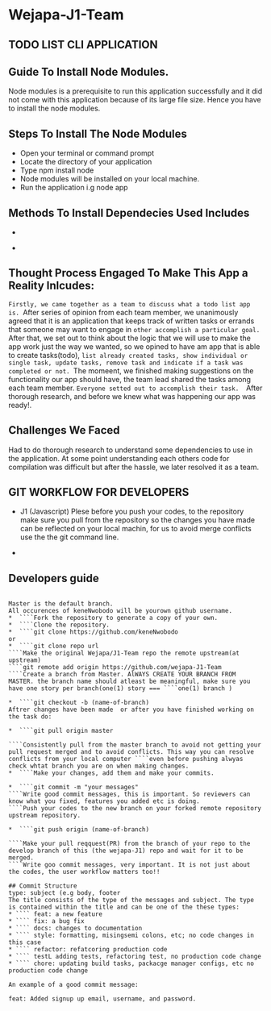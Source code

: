 # Wejapa-J1-Team
## TODO LIST CLI APPLICATION 

## Guide  To Install Node Modules.
Node modules is a prerequisite to run this application successfully and it did not come with this application because of its large file size. Hence you have to install the node modules.

## Steps To Install The Node Modules
* Open your terminal or command prompt
*  Locate the directory of your application
*  Type npm install node
*  Node modules will be installed on your local machine.
*  Run the application i.g node app

## Methods To Install Dependecies Used Includes
* ````npm install chalk - Used for to add color(s) to the output(s).
* ````npm install yargs - Used for parsing arguments and generating appealing user intergace.


## Thought Process Engaged To Make This App a Reality Inlcudes:
``Firstly, we came together as a team to discuss what a todo list app is.
``After series of opinion from each team member, we unanimously agreed that it is an application that keeps track of written tasks or errands that someone may  want to engage in ``other accomplish a particular goal.
``After that, we set out to think about the logic that we will use to make the app work just the way we wanted, so we opined to have am app that is able to create tasks(todo), ``list already created tasks, show individual or single task, update tasks, remove task and indicate if a task was completed or not.
``The momeent, we finished making suggestions on the functionality our app should have, the team lead shared the tasks among each team member. 
``Everyone setted out to accomplish their task. 
``After thorough research, and before we knew what was happening our app was ready!.

## Challenges We Faced 
Had to do thorough research to understand some dependencies to use in the application.
At some point understanding each others code for compilation was difficult but after the hassle, we later resolved it as a team.

## GIT WORKFLOW FOR DEVELOPERS

*  J1 (Javascript)
Plese before you push your codes, to the repository make sure you pull from the repository so the changes you have made can be reflected on your local machin, for us to avoid merge conflicts use the the git command line.

* ````git pull origin master

## Developers guide

````The process here should guide you on how to contribute effectively to this project, follow the steps below. 

Master is the default branch.
All occurences of keneNwobodo will be yourown github username.
*  ````Fork the repository to generate a copy of your own.
*  ````Clone the repository.
*  ````git clone https://github.com/keneNwobodo
or
*  ````git clone repo url
````Make the original Wejapa/J1-Team repo the remote upstream(at upstream)
````git remote add origin https://github.com/wejapa-J1-Team
````Create a branch from Master. AlWAYS CREATE YOUR BRANCH FROM MASTER. the branch name should atleast be meaningful, make sure you have one story per branch(one(1) story === ````one(1) branch )

*  ````git checkout -b (name-of-branch)
Aftrer changes have been made  or after you have finished working on the task do:

*  ````git pull origin master

````Consistently pull from the master branch to avoid not getting your pull request merged and to avoid conflicts. This way you can resolve conflicts from your local computer ````even before pushing alwyas check whtat branch you are on when making changes.
*  ````Make your changes, add them and make your commits.

*  ````git commit -m "your messages"
````Write good commit messages, this is important. So reviewers can know what you fixed, features you added etc is doing.
````Push your codes to the new branch on your forked remote repository upstream repository.

*  ````git push origin (name-of-branch)

````Make your pull reqquest(PR) from the branch of your repo to the develop branch of this (the wejapa-J1) repo and wait for it to be merged.
````Write goo commit messages, very important. It is not just about the codes, the user workflow matters too!!

## Commit Structure
type: subject (e.g body, footer
The title consists of the type of the messages and subject. The type is contained within the title and can be one of the these types:
* ```` feat: a new feature
* ```` fix: a bug fix
* ```` docs: changes to documentation
* ```` style: formatting, misingsemi colons, etc; no code changes in this case
* ```` refactor: refatcoring production code
* ```` testL adding tests, refactoring test, no production code change
* ```` chore: updating build tasks, packacge manager configs, etc no production code change

An example of a good commit message:

feat: Added signup up email, username, and password.


